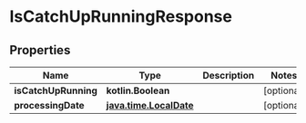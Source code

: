 
# IsCatchUpRunningResponse

## Properties
| Name | Type | Description | Notes |
| ------------ | ------------- | ------------- | ------------- |
| **isCatchUpRunning** | **kotlin.Boolean** |  |  [optional] |
| **processingDate** | [**java.time.LocalDate**](java.time.LocalDate.md) |  |  [optional] |



